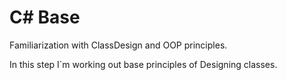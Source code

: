 # C# Base
Familiarization with ClassDesign and OOP principles.

In this step I\`m working out base principles of Designing classes.
